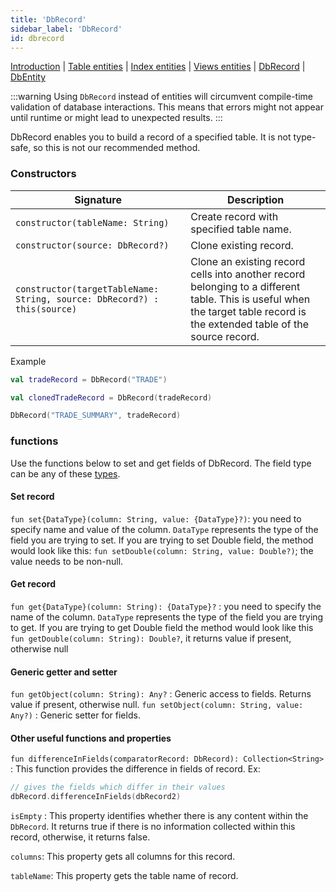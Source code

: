 ```yaml
---
title: 'DbRecord'
sidebar_label: 'DbRecord'
id: dbrecord
---
```


[Introduction](/database/data-types/data-types/) |
[Table entities](/database/data-types/table-entities/) | 
[Index entities](/database/data-types/index-entities/) | 
[Views entities](/database/data-types/views-entities/) | 
[DbRecord](/database/data-types/dbrecord/) | 
[DbEntity](/database/data-types/dbentity/) 

:::warning
Using `DbRecord` instead of entities will circumvent compile-time validation of database interactions. This means that errors might not appear until runtime or might lead to unexpected results.
:::

DbRecord enables you to build a record of a specified table. It is not type-safe, so this is not our recommended method.

### Constructors

| Signature | Description                                                                                                                                                                |
|---|----------------------------------------------------------------------------------------------------------------------------------------------------------------------------|
| `constructor(tableName: String)` | Create record with specified table name.                                                                                                                                   |
| `constructor(source: DbRecord?)` | Clone existing record.                                                                                                                                                    |
| `constructor(targetTableName: String, source: DbRecord?) : this(source)` | Clone an existing record cells into another record belonging to a different table. This is useful when the target table record is the extended table of the source record. |

Example
```kotlin
val tradeRecord = DbRecord("TRADE")

val clonedTradeRecord = DbRecord(tradeRecord)

DbRecord("TRADE_SUMMARY", tradeRecord)
```

### functions

Use the functions below to set and get fields of DbRecord. The field type can be any of these [types](/database/fields-tables-views/fields/fields-basics/#field-types).

#### Set record
`fun set{DataType}(column: String, value: {DataType}?)`: you need to specify name and value of the column. `DataType` represents the type of the field you are trying to set.
If you are trying to set Double field, the method would look like this: `fun setDouble(column: String, value: Double?)`; the value needs to be non-null.

#### Get record
`fun get{DataType}(column: String): {DataType}?` : you need to specify the name of the column. `DataType` represents the type of the field you are trying to get.
If you are trying to get Double field the method would look like this `fun getDouble(column: String): Double?`, it returns value if present, otherwise null

#### Generic getter and setter
`fun getObject(column: String): Any?` : Generic access to fields. Returns value if present, otherwise null.
`fun setObject(column: String, value: Any?)` : Generic setter for fields.

####  Other useful functions and properties

`fun differenceInFields(comparatorRecord: DbRecord): Collection<String>` :  This function provides the difference in fields of record.
Ex:
```kotlin
// gives the fields which differ in their values
dbRecord.differenceInFields(dbRecord2)
```

`isEmpty` : This property identifies whether there is any content within the `DbRecord`. It returns true if there is no information collected within this record, otherwise, it returns false.

`columns`: This property gets all columns for this record.

`tableName`: This property gets the table name of record.
